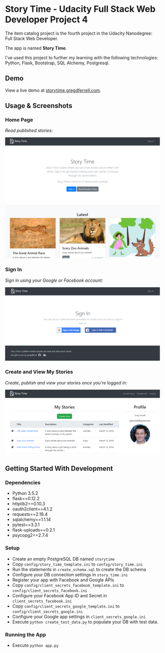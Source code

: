 # Story Time - Udacity Full Stack Web Developer Project 4
The item catalog project is the fourth project in the Udacity Nanodegree: Full Stack Web Developer.

The app is named **Story Time**.

I've used this project to further my learning with the following technologies: Python, Flask, Bootstrap, SQL Alchemy, Postgresql.

## Demo

View a live demo at [storytime.gregdferrell.com](http://storytime.gregdferrell.com).

## Usage & Screenshots

### Home Page

*Read published stories:*

![Story Time - Home Page](demo/story-time-index.png "Story Time - Home Page")

### Sign In

*Sign in using your Google or Facebook account:*

![Story Time - Sign In](demo/story-time-sign-in.png "Story Time - Sign In")

### Create and View My Stories

*Create, publish and view your stories once you're logged in:*

![Story Time - My Stories](demo/story-time-my-stories.png "Story Time - My Stories")

## Getting Started With Development
### Dependencies
* Python 3.5.2
* flask==0.12.2
* httplib2==0.10.3
* oauth2client==4.1.2
* requests==2.18.4
* sqlalchemy==1.1.14
* pytest==3.3.1
* flask-uploads==0.2.1
* psycopg2==2.7.4

### Setup
* Create an empty PostgreSQL DB named `storytime`
* Copy `config/story_time_template.ini` to `config/story_time.ini`
* Run the statements in `create_schema.sql` to create the DB schema
* Configure your DB connection settings in `story_time.ini`
* Register your app with Facebook and Google APIs
* Copy `config/client_secrets_facebook_template.ini` to `config/client_secrets_facebook.ini`
* Configure your Facebook App ID and Secret in `client_secrets_facebook.ini`
* Copy `config/client_secrets_google_template.ini` to `config/client_secrets_google.ini`
* Configure your Google app settings in `client_secrets_google.ini`
* Execute `python create_test_data.py` to populate your DB with test data.

### Running the App
* Execute `python app.py`

